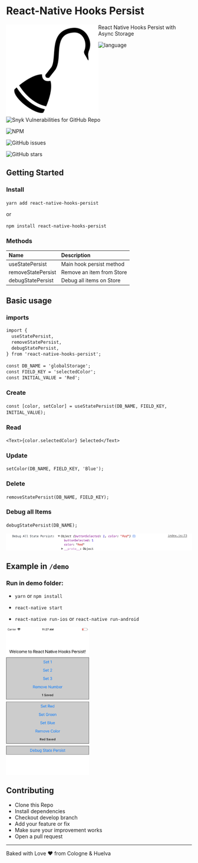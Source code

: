 # React-Native Hooks Persist

<a href="url"><img src="demo/images/hook.png" align="left" height="250" ></a>

React Native Hooks Persist with Async Storage

![language](https://img.shields.io/github/languages/top/rcerrejon/react-native-hooks-persist.svg)

![Snyk Vulnerabilities for GitHub Repo](https://img.shields.io/snyk/vulnerabilities/github/rcerrejon/react-native-hooks-persist.svg)

![NPM](https://img.shields.io/npm/l/react-native-hooks-persist.svg)

![GitHub issues](https://img.shields.io/github/issues-raw/rcerrejon/react-native-hooks-persist.svg)

![GitHub stars](https://img.shields.io/github/stars/rcerrejon/react-native-hooks-persist.svg?style=social)

## Getting Started
### Install
`yarn add react-native-hooks-persist`

or

`npm install react-native-hooks-persist`

### Methods


| Name               | Description               |
| :----------------- | :------------------------ |
| useStatePersist    | Main hook persist method  |
| removeStatePersist | Remove an item from Store |
| debugStatePersist  | Debug all items on Store  |

## Basic usage

### imports
```
import {
  useStatePersist,
  removeStatePersist,
  debugStatePersist,
} from 'react-native-hooks-persist';

const DB_NAME = 'globalStorage';
const FIELD_KEY = 'selectedColor';
const INITIAL_VALUE = 'Red';
```

### Create
`const [color, setColor] = useStatePersist(DB_NAME, FIELD_KEY, INITIAL_VALUE);`
### Read
`<Text>{color.selectedColor} Selected</Text>`
### Update
`setColor(DB_NAME, FIELD_KEY, 'Blue');`
### Delete
`removeStatePersist(DB_NAME, FIELD_KEY);`
### Debug all Items
`debugStatePersist(DB_NAME);`

<a href="url"><img src="demo/images/scrshtdebug.png" align="center" ></a>


## Example in `/demo`

### Run in demo folder:
- `yarn` or `npm install`

- `react-native start`

- `react-native run-ios` or `react-native run-android`

<a href="url"><img src="demo/images/scrsht01.png" align="center" height="400" ></a>

## Contributing

- Clone this Repo
- Install dependencies
- Checkout develop branch
- Add your feature or fix
- Make sure your improvement works
- Open a pull request

---
Baked with Love ♥ from Cologne & Huelva
